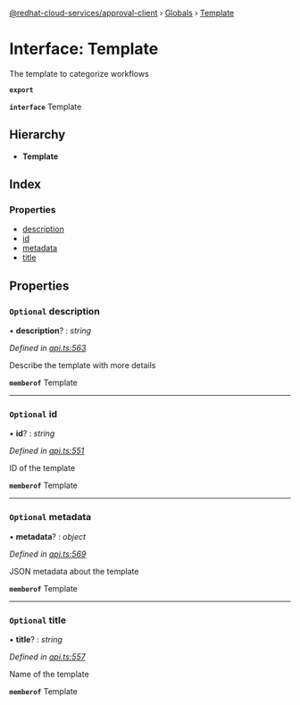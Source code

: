 [@redhat-cloud-services/approval-client](../README.md) › [Globals](../globals.md) › [Template](template.md)

# Interface: Template

The template to categorize workflows

**`export`** 

**`interface`** Template

## Hierarchy

* **Template**

## Index

### Properties

* [description](template.md#optional-description)
* [id](template.md#optional-id)
* [metadata](template.md#optional-metadata)
* [title](template.md#optional-title)

## Properties

### `Optional` description

• **description**? : *string*

*Defined in [api.ts:563](https://github.com/RedHatInsights/javascript-clients/blob/master/packages/approval/api.ts#L563)*

Describe the template with more details

**`memberof`** Template

___

### `Optional` id

• **id**? : *string*

*Defined in [api.ts:551](https://github.com/RedHatInsights/javascript-clients/blob/master/packages/approval/api.ts#L551)*

ID of the template

**`memberof`** Template

___

### `Optional` metadata

• **metadata**? : *object*

*Defined in [api.ts:569](https://github.com/RedHatInsights/javascript-clients/blob/master/packages/approval/api.ts#L569)*

JSON metadata about the template

**`memberof`** Template

___

### `Optional` title

• **title**? : *string*

*Defined in [api.ts:557](https://github.com/RedHatInsights/javascript-clients/blob/master/packages/approval/api.ts#L557)*

Name of the template

**`memberof`** Template
